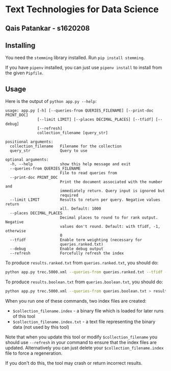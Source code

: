 # Text Technologies for Data Science
## Qais Patankar - s1620208

## Installing

You need the `stemming` library installed. Run `pip install stemming`.

If you have `pipenv` installed, you can just use `pipenv install` to install from the given `Pipfile`.

## Usage

Here is the output of `python app.py --help`:

```
usage: app.py [-h] [--queries-from QUERIES_FILENAME] [--print-doc PRINT_DOC]
              [--limit LIMIT] [--places DECIMAL_PLACES] [--tfidf] [--debug]
              [--refresh]
              collection_filename [query_str]

positional arguments:
  collection_filename   Filename for the collection
  query_str             Query to use

optional arguments:
  -h, --help            show this help message and exit
  --queries-from QUERIES_FILENAME
                        File to read queries from
  --print-doc PRINT_DOC
                        Print the document associated with the number and
                        immediately return. Query input is ignored but
                        required
  --limit LIMIT         Results to return per query. Negative values return
                        all. Default: 1000
  --places DECIMAL_PLACES
                        Decimal places to round to for rank output. Negative
                        values don't round. Default: with tfidf, -1, otherwise
                        0
  --tfidf               Enable term weighting (necessary for
                        queries.ranked.txt)
  --debug               Enable debug output
  --refresh             Forcefully refresh the index
```

To produce `results.ranked.txt` from `queries.ranked.txt`, you should do:

```bash
python app.py trec.5000.xml --queries-from queries.ranked.txt --tfidf --places 4 > results.ranked.txt
```

To produce `results.boolean.txt` from `queries.boolean.txt`, you should do:

```bash
python app.py trec.5000.xml --queries-from queries.boolean.txt > results.boolean.txt
```

When you run one of these commands, two index files are created:

- `$collection_filename.index` - a binary file which is loaded for later runs of this tool
- `$collection_filename.index.txt` - a text file representing the binary data (not used by this tool)

Note that when you update this tool or modify `$collection_filename` you should use `--refresh` in
your command to ensure that the index files are updated. Alternatively you can just delete
your `$collection_filename.index` file to force a regeneration.

If you don't do this, the tool may crash or return incorrect results.
